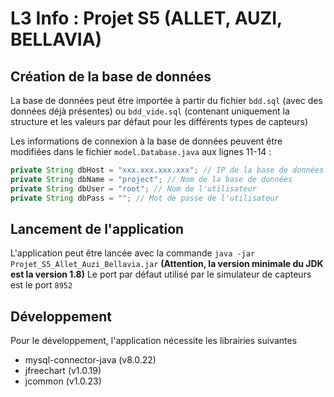 # L3 Info : Projet S5 (ALLET, AUZI, BELLAVIA)

## Création de la base de données
La base de données peut être importée à partir du fichier `bdd.sql` (avec des données déjà présentes) ou `bdd_vide.sql` (contenant uniquement la structure et les valeurs par défaut pour les différents types de capteurs)

Les informations de connexion à la base de données peuvent être modifiées dans le fichier `model.Database.java` aux lignes 11-14 :
```java
private String dbHost = "xxx.xxx.xxx.xxx"; // IP de la base de données
private String dbName = "project"; // Nom de la base de données
private String dbUser = "root"; // Nom de l'utilisateur
private String dbPass = ""; // Mot de passe de l'utilisateur
```

## Lancement de l'application
L'application peut être lancée avec la commande `java -jar Projet_S5_Allet_Auzi_Bellavia.jar` **(Attention, la version minimale du JDK est la version 1.8)**
Le port par défaut utilisé par le simulateur de capteurs est le port `8952`

## Développement
Pour le développement, l'application nécessite les librairies suivantes
- mysql-connector-java (v8.0.22)
- jfreechart (v1.0.19)
- jcommon (v1.0.23)
